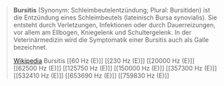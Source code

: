 > **Bursitis** (Synonym: Schleimbeutelentzündung; Plural: Bursitiden) ist die Entzündung eines Schleimbeutels (lateinisch Bursa synovialis). Sie entsteht durch Verletzungen, Infektionen oder durch Dauerreizungen, vor allem am Ellbogen, Kniegelenk und Schultergelenk. In der Veterinärmedizin wird die Symptomatik einer Bursitis auch als Galle bezeichnet.
>
> [Wikipedia](https://de.wikipedia.org/wiki/Bursitis)
Bursitis
[[60 Hz (E)]]
[[230 Hz (E)]]
[[20000 Hz (E)]]
[[62500 Hz (E)]]
[[125750 Hz (E)]]
[[150000 Hz (E)]]
[[357300 Hz (E)]]
[[532410 Hz (E)]]
[[653690 Hz (E)]]
[[759830 Hz (E)]]